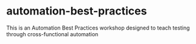 # automation-best-practices
This is an Automation Best Practices workshop designed to teach testing through cross-functional automation
